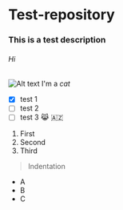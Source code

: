 # Test-repository
### This is a test description
###### Hi
![Alt text](https://i.pinimg.com/736x/f8/32/e9/f832e9eeb044c0724ed38d11a6fc3c52.jpg "Cat")
I'm a *cat*
- [x] test 1
- [ ] test 2
- [ ] test 3
😹 🇦🇿
1. First
2. Second
3. Third
> Indentation
- A
- B
- C
